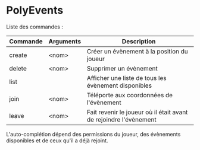 # PolyEvents

Liste des commandes :

|Commande| Arguments |                          Description                             |
|--------|-----------|------------------------------------------------------------------|
|create  |\<nom\>    | Créer un évènement à la position du joueur                       |
|delete  |\<nom\>    | Supprimer un évènement                                           |
|list    |           | Afficher une liste de tous les évènement disponibles             |
|join    |\<nom\>    | Téléporte aux coordonnées de l'évènement                         |
|leave   |\<nom\>    | Fait revenir le joueur où il était avant de rejoindre l'évènement|

L'auto-complétion dépend des permissions du joueur, des évènements disponibles et de ceux qu'il a déjà rejoint.